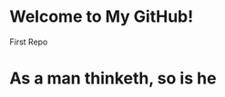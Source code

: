 # Welcome to My GitHub!

First Repo

<!DOCTYPEHTML>
<html>
  <head>
    <title>Personal Site</title>
 </head>
  <body>
    <h1>As a man thinketh, so is he</h1>
  </body>
</html>
